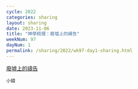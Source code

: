 ```yaml
---
cycle: 2022
categories: sharing
layout: sharing
date: 2023-11-06
title: "神學梳理：廢墟上的禱告"
weekNum: 97
dayNum: 1
permalink: /sharing/2022/wk97-day1-sharing.html
---
```


[廢墟上的禱告](https://eccseattle.github.io/media/sharing/2022/wk097/2023-11-06-bin.m4a)

`小錢`